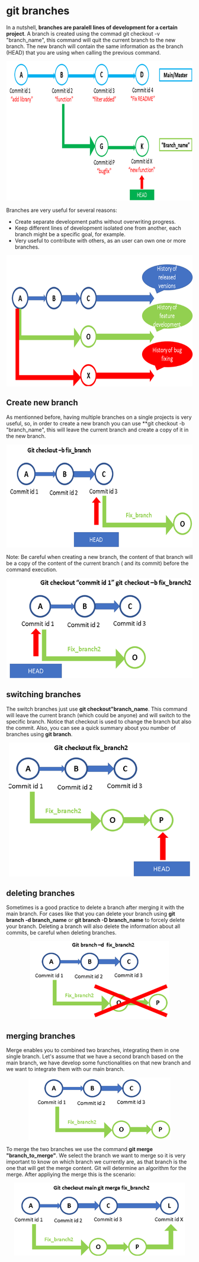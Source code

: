 # git branches

In a nutshell, **branches are paralell lines of development for a certain project**.
A branch is created using the commad git checkout -v "branch_name", this command will quit the current branch to the new branch. The new
branch will contain the same information as the branch (HEAD) that you are using when calling the previous command.


<p align="center">
<img src="https://github.com/horaciosolis1991/Git-class-material/blob/main/res/branches-intro.png" width="851" height="377">
</p>


Branches are very useful for several reasons:

* Create separate development paths without overwriting progress.
* Keep different lines of development isolated one from another, each branch might be a specific goal, for example.
* Very useful to contribute with others, as an user can own one or more branches.


<p align="center">
<img src="https://github.com/horaciosolis1991/Git-class-material/blob/main/res/branches-utilities.png" width="717" height="353">
</p>


## Create new branch

As mentionned before, having multiple branches on a single projects is very useful, so, in order to create a new branch you can use **git checkout -b "branch_name",
this will leave the current branch and create a copy of it in the new branch.

<p align="center">
<img src="https://github.com/horaciosolis1991/Git-class-material/blob/main/res/git-branch1.png" width="631" height="278">
</p>



Note: Be careful when creating a new branch, the content of that branch will be a copy of the content of the current branch ( and its commit) before the command execution.

<p align="center">
<img src="https://github.com/horaciosolis1991/Git-class-material/blob/main/res/git-branch2.png" width="545" height="270">
</p>




## switching branches

The switch branches just use **git checkout"branch_name**. This command will leave the current branch (which could be anyone) and will switch to the specific
branch. Notice that checkout is used to change the branch but also the commit.
Also, you can see a quick summary about you number of branches using **git branch**.



<p align="center">
<img src="https://github.com/horaciosolis1991/Git-class-material/blob/main/res/switch-branch.png" width="490" height="362">
</p>


## deleting branches

Sometimes is a good practice to delete a branch after merging it with the main branch.
For cases like that you can delete your branch using  **git branch -d branch_name**  or **git branch -D branch_name** to forcely delete your branch.
Deleting a branch will also delete the information about all commits, be careful when deleting branches.



<p align="center">
<img src="https://github.com/horaciosolis1991/Git-class-material/blob/main/res/git-delete-branch.png" width="375" height="211">
</p>



## merging branches



Merge enables you to combined two branches, integrating them in one single branch.
Let's assume that we have a second branch based on the main branch, we have develop some functionalities on that new branch and we want to integrate them
with our main branch.


<p align="center">
<img src="https://github.com/horaciosolis1991/Git-class-material/blob/main/res/before-merge.png" width="384" height="168">
</p>


To merge the two branches we use the command **git merge "branch_to_merge"**. We select the branch we want to merge so it is very important to know on which 
branch we currently are, as that branch is the one that will get the merge content. Git will determine an algorithm for the merge.
After appliying the merge this is the scenario:

<p align="center">
<img src="https://github.com/horaciosolis1991/Git-class-material/blob/main/res/after-merge.png" width="462" height="197">
</p>






